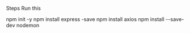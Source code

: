 Steps Run this 

npm init -y
npm install express -save
npm install axios
npm install --save-dev nodemon
